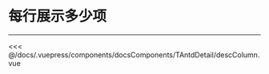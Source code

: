 #  每行展示多少项

---

<common-code-format>
  <docsComponents-TAntdDetail-descColumn slot="source"></docsComponents-TAntdDetail-descColumn>

<<< @/docs/.vuepress/components/docsComponents/TAntdDetail/descColumn.vue
</common-code-format>

